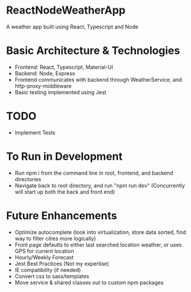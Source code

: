 # ReactNodeWeatherApp
A weather app built using React, Typescript and Node

# Basic Architecture & Technologies
- Frontend: React, Typescript, Material-UI
- Backend: Node, Express
- Frontend communicates with backend through WeatherService, and http-proxy-middleware
- Basic testing implemented using Jest

# TODO
- Implement Tests

# To Run in Development
- Run npm i from the command line in root, frontend, and backend directories
- Navigate back to root directory, and run "npm run dev" (Concurrently will start up both the back and front end)

# Future Enhancements
- Optimize autocomplete (look into virtualization, store data sorted, find way to filter cities more logically)
- Front page defaults to either last searched location weather, or uses GPS for current location
- Hourly/Weekly Forecast
- Jest Best Practices (Not my expertise)
- IE compatibility (if needed)
- Convert css to sass/templates
- Move service & shared classes out to custom npm packages